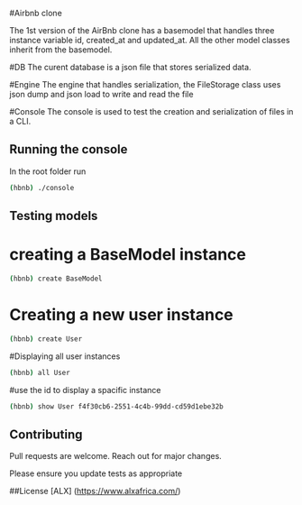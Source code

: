 #Airbnb clone

The 1st version of the AirBnb clone has a basemodel that handles three instance variable id, created_at and updated_at. All the other model classes inherit from the basemodel.

#DB
The curent database is a json file that stores serialized data.

#Engine
The engine that handles serialization, the FileStorage class uses json dump and json load to write and read the file

#Console
The console is used to test the creation and serialization of files in a CLI.

## Running the console
In the root folder run
```bash
(hbnb) ./console
```

## Testing models
# creating a BaseModel instance

```bash
(hbnb) create BaseModel
```
# Creating a new user instance

```bash
(hbnb) create User
```
#Displaying all user instances

```bash
(hbnb) all User
```
#use the id to display a spacific instance
```bash
(hbnb) show User f4f30cb6-2551-4c4b-99dd-cd59d1ebe32b
```


## Contributing

Pull requests are welcome. Reach out for major changes. 

Please ensure you update tests as appropriate

##License
[ALX]
(https://www.alxafrica.com/)
